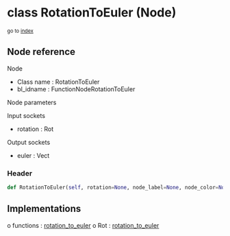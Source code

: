 # class RotationToEuler (Node)

<sub>go to [index](/docs/index.md)</sub>

## Node reference

Node
 - Class name : RotationToEuler
 - bl_idname : FunctionNodeRotationToEuler

Node parameters

Input sockets
 - rotation : Rot

Output sockets
 - euler : Vect

### Header

``` python
def RotationToEuler(self, rotation=None, node_label=None, node_color=None):
```

## Implementations

o functions : [rotation_to_euler](/docs/GeoNodes_classes/rotation_to_euler.md)
o Rot : [rotation_to_euler](/docs/GeoNodes_classes/rotation_to_euler.md) 

